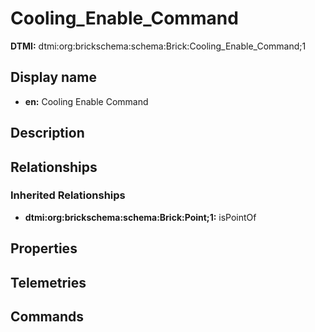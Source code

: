 # Cooling_Enable_Command
**DTMI:** dtmi:org:brickschema:schema:Brick:Cooling_Enable_Command;1
## Display name
- **en:** Cooling Enable Command
## Description
## Relationships
### Inherited Relationships
* **dtmi:org:brickschema:schema:Brick:Point;1:** isPointOf
## Properties
## Telemetries
## Commands
